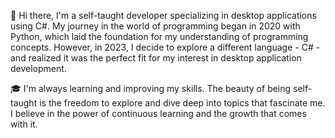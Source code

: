 👋 Hi there, I'm a self-taught developer specializing in desktop applications using C#. My journey in the world of programming began in 2020 with Python, which laid the foundation for my understanding of programming concepts. However, in 2023, I decide to explore a different language - C# - and realized it was the perfect fit for my interest in desktop application development.

🎓 I'm always learning and improving my skills. The beauty of being self-taught is the freedom to explore and dive deep into topics that fascinate me. I believe in the power of continuous learning and the growth that comes with it.

<!---
TwwcTech/TwwcTech is a ✨ special ✨ repository because its `README.md` (this file) appears on your GitHub profile.
You can click the Preview link to take a look at your changes.
--->
